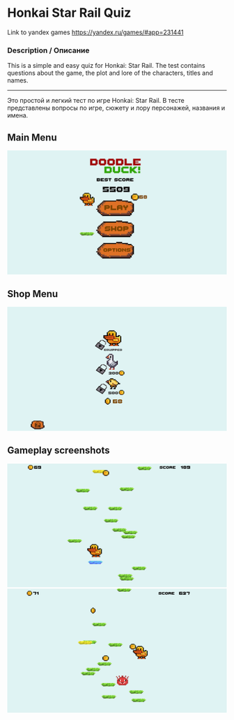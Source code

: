 # Honkai Star Rail Quiz
Link to yandex games https://yandex.ru/games/#app=231441
### Description / Описание
This is a simple and easy quiz for Honkai: Star Rail. The test contains questions about the game, the plot and lore of the characters, titles and names.
________________
 Это простой и легкий тест по игре Honkai: Star Rail. В тесте представлены вопросы по игре, сюжету и лору персонажей, названия и имена.

## Main Menu
![Main menu](https://github.com/Krpfsh/DoodleDuck/blob/main/Screenshots/MainMenu.png)

## Shop Menu
![Main menu](https://github.com/Krpfsh/DoodleDuck/blob/main/Screenshots/Shop.png)

## Gameplay screenshots
![Gameplay screenshots](https://github.com/Krpfsh/DoodleDuck/blob/main/Screenshots/Game.png)
![Gameplay screenshots](https://github.com/Krpfsh/DoodleDuck/blob/main/Screenshots/Game2.png)
